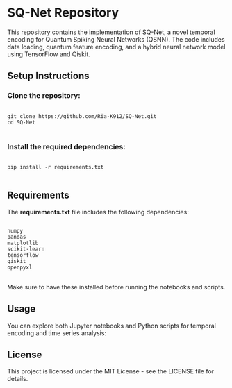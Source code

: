 <!DOCTYPE html>
<html lang="en">
<head>
    <meta charset="UTF-8">
    <meta name="viewport" content="width=device-width, initial-scale=1.0">
    <h1>SQ-Net Repository</h1>
</head>
<body>

<p>This repository contains the implementation of SQ-Net, a novel temporal encoding for Quantum Spiking Neural Networks (QSNN). The code includes data loading, quantum feature encoding, and a hybrid neural network model using TensorFlow and Qiskit.</p>

<h2>Setup Instructions</h2>

<h3>Clone the repository:</h3>
<pre>
<code>
git clone https://github.com/Ria-K912/SQ-Net.git
cd SQ-Net
</code>
</pre>

<h3>Install the required dependencies:</h3>
<pre>
<code>
pip install -r requirements.txt
</code>
</pre>

<h2>Requirements</h2>

<p>The <b>requirements.txt</b> file includes the following dependencies:</p>
<pre>
<code>
numpy
pandas
matplotlib
scikit-learn
tensorflow
qiskit
openpyxl
</code>
</pre>

<p>Make sure to have these installed before running the notebooks and scripts.</p>

<h2>Usage</h2>

<p>You can explore both Jupyter notebooks and Python scripts for temporal encoding and time series analysis:</p>

<h2>License</h2>

<p>This project is licensed under the MIT License - see the LICENSE file for details.</p>

</body>
</html>
